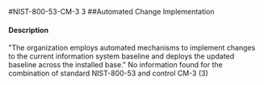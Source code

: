 #NIST-800-53-CM-3 3
##Automated Change Implementation
#### Description
"The organization employs automated mechanisms to implement changes to the current information system baseline and deploys the updated baseline across the installed base."
No information found for the combination of standard NIST-800-53 and control CM-3 (3)
